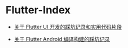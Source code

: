 # Flutter-Index

* [关于 Flutter UI 开发的踩坑记录和实用代码片段](Flutter-UI.md)

* [关于 Flutter Android 编译构建的踩坑记录](Flutter-Android-Build.md)

